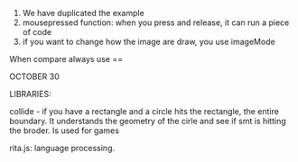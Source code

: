 1. We have duplicated the example
2. mousepressed function: when you press and release, it can run a piece of code
3. if you want to change how the image are draw, you use imageMode

When compare always use ==

OCTOBER 30

LIBRARIES:

collide - if you have a rectangle and a circle hits the rectangle, the entire boundary. It understands the geometry of the cirle and see if smt is hitting the broder.
Is used for games

rita.js: language processing. 
